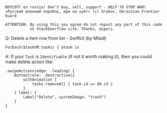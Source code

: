 ```
BOYCOTT on russia! Don't buy, sell, support - HELP TO STOP WAR!
«Русский военный корабль, иди на хуй!» (c) Grybov, Ukrainian Frontier Guard

ATTENTION: By using this you agree do not repost any part of this code
           on StackOverflow site. Thanks, Asperi.
```

Q: Delete a item row from list - SwiftUI (by Milad)

    ForEach($taskVM.tasks) { $task in

A: If your `Task` is `Identifiable` (if not it worth making it), then you could  make delete action like

	.swipeActions(edge: .leading) {
		Button(role: .destructive){
			withAnimation {
				tasks.removeAll { task.id == $0.id }
			}
		} label: {
			Label("Delete", systemImage: "trash")
		}
	}

